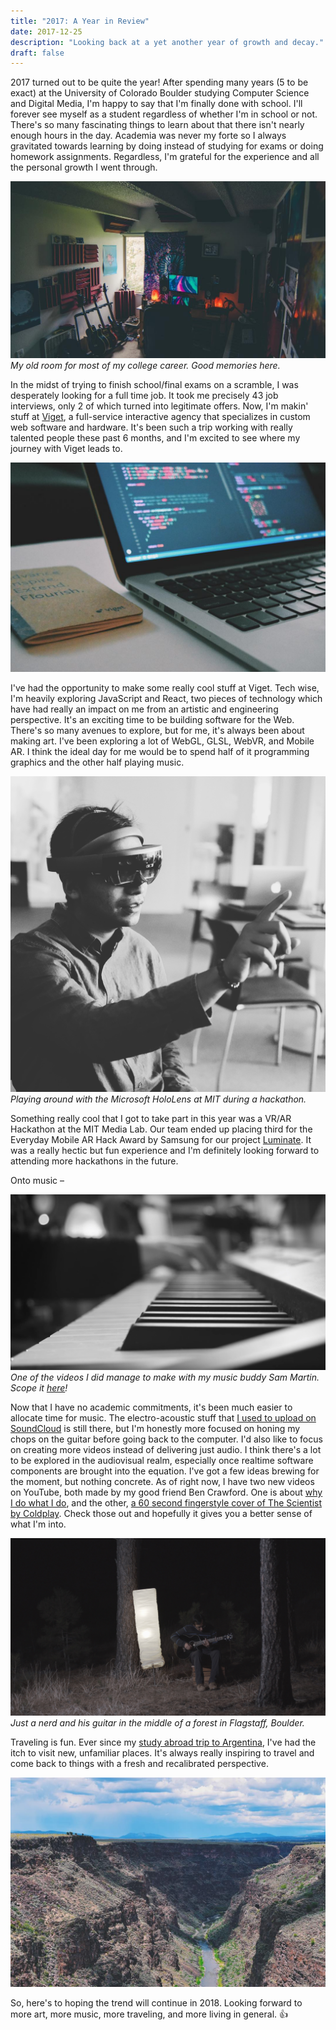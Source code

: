 ```yaml
---
title: "2017: A Year in Review"
date: 2017-12-25
description: "Looking back at a yet another year of growth and decay."
draft: false
---
```


2017 turned out to be quite the year! After spending many years (5 to be exact) at the University of Colorado Boulder studying Computer Science and Digital Media, I'm happy to say that I'm finally done with school. I'll forever see myself as a student regardless of whether I'm in school or not. There's so many fascinating things to learn about that there isn't nearly enough hours in the day. Academia was never my forte so I always gravitated towards learning by doing instead of studying for exams or doing homework assignments. Regardless, I'm grateful for the experience and all the personal growth I went through.

![](./old-room.jpg)
_My old room for most of my college career. Good memories here._

In the midst of trying to finish school/final exams on a scramble, I was desperately looking for a full time job. It took me precisely 43 job interviews, only 2 of which turned into legitimate offers. Now, I'm makin' stuff at [Viget](http://viget.com), a full-service interactive agency that specializes in custom web software and hardware. It's been such a trip working with really talented people these past 6 months, and I'm excited to see where my journey with Viget leads to.

![Viget React JavaScript](./viget.jpg)

I've had the opportunity to make some really cool stuff at Viget. Tech wise, I'm heavily exploring JavaScript and React, two pieces of technology which have had really an impact on me from an artistic and engineering perspective. It's an exciting time to be building software for the Web. There's so many avenues to explore, but for me, it's always been about making art. I've been exploring a lot of WebGL, GLSL, WebVR, and Mobile AR. I think the ideal day for me would be to spend half of it programming graphics and the other half playing music.

![The highlight was probably participating in a VR/AR Hackathon at the MIT Media Lab in Boston.](./mit-hackathon.jpg)
_Playing around with the Microsoft HoloLens at MIT during a hackathon._

Something really cool that I got to take part in this year was a VR/AR Hackathon at the MIT Media Lab. Our team ended up placing third for the Everyday Mobile AR Hack Award by Samsung for our project [Luminate](https://devpost.com/software/luminate). It was a really hectic but fun experience and I'm definitely looking forward to attending more hackathons in the future.

Onto music –

![Prayash Thapa Sam Martin Piano Guitar Sonder](./sonder.jpg)
_One of the videos I did manage to make with my music buddy Sam Martin. Scope it [here](https://www.youtube.com/watch?v=DwvlEhy5q5Y)!_

Now that I have no academic commitments, it's been much easier to allocate time for music. The electro-acoustic stuff that [I used to upload on SoundCloud](http://soundcloud.com/effulgence) is still there, but I'm honestly more focused on honing my chops on the guitar before going back to the computer. I'd also like to focus on creating more videos instead of delivering just audio. I think there's a lot to be explored in the audiovisual realm, especially once realtime software components are brought into the equation. I've got a few ideas brewing for the moment, but nothing concrete. As of right now, I have two new videos on YouTube, both made by my good friend Ben Crawford. One is about [why I do what I do](https://www.youtube.com/watch?v=UHDN-TyN92U), and the other, [a 60 second fingerstyle cover of The Scientist by Coldplay](https://www.youtube.com/watch?v=2PNG4Nei8CI). Check those out and hopefully it gives you a better sense of what I'm into.

![Prayash Thapa Fingerstyle Guitar](./the-scientist.jpg)
_Just a nerd and his guitar in the middle of a forest in Flagstaff, Boulder._

Traveling is fun. Ever since my [study abroad trip to Argentina](http://prayash.io/blog/undiscovered-colors), I've had the itch to visit new, unfamiliar places. It's always really inspiring to travel and come back to things with a fresh and recalibrated perspective.

![New Mexico with the family](./new-mexico.jpg)

So, here's to hoping the trend will continue in 2018. Looking forward to more art, more music, more traveling, and more living in general. 👍
